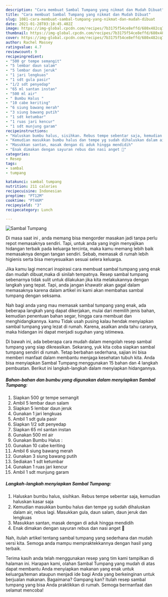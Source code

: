 ```yaml
---
description: "Cara membuat Sambal Tumpang yang nikmat dan Mudah Dibuat"
title: "Cara membuat Sambal Tumpang yang nikmat dan Mudah Dibuat"
slug: 1081-cara-membuat-sambal-tumpang-yang-nikmat-dan-mudah-dibuat
date: 2021-01-28T03:10:45.402Z
image: https://img-global.cpcdn.com/recipes/7b3175f54ce8effd/680x482cq70/sambal-tumpang-foto-resep-utama.jpg
thumbnail: https://img-global.cpcdn.com/recipes/7b3175f54ce8effd/680x482cq70/sambal-tumpang-foto-resep-utama.jpg
cover: https://img-global.cpcdn.com/recipes/7b3175f54ce8effd/680x482cq70/sambal-tumpang-foto-resep-utama.jpg
author: Rachel Massey
ratingvalue: 4.7
reviewcount: 9
recipeingredient:
- "500 gr tempe semangit"
- "5 lembar daun salam"
- "5 lembar daun jeruk"
- "1 jari lengkuas"
- "1 sdt gula pasir"
- "1/2 sdt penyedap"
- "65 ml santan instan"
- "500 ml air"
- " Bumbu Halus "
- "10 cabe keriting"
- "6 siung bawang merah"
- "3 siung bawang putih"
- "1 sdt ketumbar"
- "1 ruas jari kencur"
- "1 sdt munjung garam"
recipeinstructions:
- "Haluskan bumbu halus, sisihkan. Rebus tempe sebentar saja, kemudian haluskan kasar saja"
- "Kemudian masukkan bumbu halus dan tempe yg sudah dihaluskan dalam air, rebus lagi. Masukkan gula, daun salam, daun jeruk dan lengkuas"
- "Masukkan santan, masak dengan di aduk hingga mendidih"
- "Enak dimakan dengan sayuran rebus dan nasi anget 🤤"
categories:
- Resep
tags:
- sambal
- tumpang

katakunci: sambal tumpang 
nutrition: 211 calories
recipecuisine: Indonesian
preptime: "PT12M"
cooktime: "PT46M"
recipeyield: "3"
recipecategory: Lunch

---
```



![Sambal Tumpang](https://img-global.cpcdn.com/recipes/7b3175f54ce8effd/680x482cq70/sambal-tumpang-foto-resep-utama.jpg)

Di masa  saat ini , anda memang bisa mengorder masakan jadi tanpa perlu repot memasaknya sendiri. Tapi, untuk anda yang ingin menyajikan hidangan terbaik pada keluarga tercinta, maka kamu memang lebih baik memasaknya dengan tangan sendiri. Sebab, memasak di rumah lebih higienis serta bisa menyesuaikan sesuai selera keluarga.

Jika kamu lagi mencari inspirasi cara membuat sambal tumpang yang enak dan mudah dibuat,maka di sinilah tempatnya. Resep sambal tumpang  sebenarnya tidak sulit untuk dilakukan jika kita melakukannya dengan langkah yang tepat. Tapi, anda jangan khawatir akan gagal dalam memasaknya 
karena dalam artikel ini kami akan membahas sambal tumpang dengan seksama.  



Nah bagi anda yang mau memasak sambal tumpang yang enak, ada beberapa langkah yang dapat dikerjakan, mulai dari memilih jenis bahan, kemudian penentuan bahan segar, hingga cara membuat dan menghidangkannya. kamu Tidak usah pusing kalau hendak menyiapkan sambal tumpang yang lezat di rumah. Karena, asalkan anda  tahu caranya, maka hidangan ini dapat menjadi suguhan yang istimewa.

Di bawah ini, ada beberapa cara mudah dalam mengolah resep sambal tumpang yang siap dikreasikan. Sekarang, yuk kita coba siapkan sambal tumpang sendiri di rumah. Tetap berbahan sederhana, sajian ini bisa memberi manfaat dalam membantu menjaga kesehatan tubuh kita. Anda bisa menyiapkan Sambal Tumpang menggunakan 15 bahan dan 4 langkah pembuatan. Berikut ini langkah-langkah dalam menyiapkan hidangannya.

<!--inarticleads1-->

##### Bahan-bahan dan bumbu yang digunakan dalam menyiapkan Sambal Tumpang:

1. Siapkan 500 gr tempe semangit
1. Ambil 5 lembar daun salam
1. Siapkan 5 lembar daun jeruk
1. Gunakan 1 jari lengkuas
1. Ambil 1 sdt gula pasir
1. Siapkan 1/2 sdt penyedap
1. Siapkan 65 ml santan instan
1. Gunakan 500 ml air
1. Gunakan  Bumbu Halus :
1. Gunakan 10 cabe keriting
1. Ambil 6 siung bawang merah
1. Gunakan 3 siung bawang putih
1. Sediakan 1 sdt ketumbar
1. Gunakan 1 ruas jari kencur
1. Ambil 1 sdt munjung garam




<!--inarticleads2-->

##### Langkah-langkah menyiapkan Sambal Tumpang:

1. Haluskan bumbu halus, sisihkan. Rebus tempe sebentar saja, kemudian haluskan kasar saja
1. Kemudian masukkan bumbu halus dan tempe yg sudah dihaluskan dalam air, rebus lagi. Masukkan gula, daun salam, daun jeruk dan lengkuas
1. Masukkan santan, masak dengan di aduk hingga mendidih
1. Enak dimakan dengan sayuran rebus dan nasi anget 🤤




Nah, itulah artikel tentang  sambal tumpang  yang sederhana dan mudah versi kita. Semoga anda mampu mempraktekkannya dengan hasil yang terbaik. 

Terima kasih anda telah menggunakan resep yang tim kami tampilkan di halaman ini. Harapan kami, olahan  Sambal Tumpang yang mudah di atas dapat membantu Anda menyiapkan makanan yang enak untuk keluarga/teman ataupun menjadi ide bagi Anda yang berkeinginan untuk berjualan makanan. Bagaimana? Gampang kan? Itulah resep sambal tumpang yang bisa Anda praktikkan di rumah. Semoga bermanfaat dan selamat mencoba!

